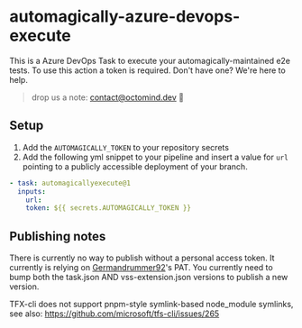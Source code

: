 # automagically-azure-devops-execute

This is a Azure DevOps Task to execute your automagically-maintained e2e tests.
To use this action a token is required. Don't have one? We're here to help.

> drop us a note: contact@octomind.dev 🐙

## Setup

1. Add the `AUTOMAGICALLY_TOKEN` to your repository secrets
2. Add the following yml snippet to your pipeline and insert a value for `url` pointing to a publicly accessible
   deployment of your branch.

```yml
- task: automagicallyexecute@1
  inputs:
    url:
    token: ${{ secrets.AUTOMAGICALLY_TOKEN }}
```

## Publishing notes

There is currently no way to publish without a personal access token. It currently is relying
on [Germandrummer92](https://github.com/Germandrummer92)'s PAT.
You currently need to bump both the task.json AND vss-extension.json versions to publish a new version.

TFX-cli does not support pnpm-style symlink-based node_module symlinks, see
also: https://github.com/microsoft/tfs-cli/issues/265

